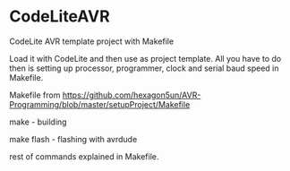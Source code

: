 # CodeLiteAVR
CodeLite AVR template project with Makefile

Load it with CodeLite and then use as project template. All you have to do then is setting up processor, programmer, clock and serial baud speed in Makefile.

Makefile from https://github.com/hexagon5un/AVR-Programming/blob/master/setupProject/Makefile


make - building

make flash - flashing with avrdude

rest of commands explained in Makefile.
